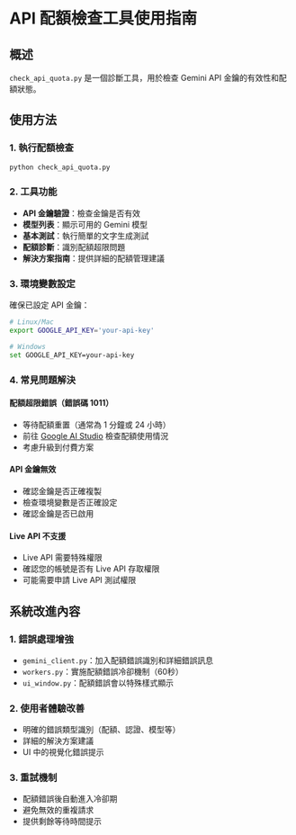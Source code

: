 # API 配額檢查工具使用指南

## 概述
`check_api_quota.py` 是一個診斷工具，用於檢查 Gemini API 金鑰的有效性和配額狀態。

## 使用方法

### 1. 執行配額檢查
```bash
python check_api_quota.py
```

### 2. 工具功能
- **API 金鑰驗證**：檢查金鑰是否有效
- **模型列表**：顯示可用的 Gemini 模型
- **基本測試**：執行簡單的文字生成測試
- **配額診斷**：識別配額超限問題
- **解決方案指南**：提供詳細的配額管理建議

### 3. 環境變數設定
確保已設定 API 金鑰：
```bash
# Linux/Mac
export GOOGLE_API_KEY='your-api-key'

# Windows
set GOOGLE_API_KEY=your-api-key
```

### 4. 常見問題解決

#### 配額超限錯誤（錯誤碼 1011）
- 等待配額重置（通常為 1 分鐘或 24 小時）
- 前往 [Google AI Studio](https://aistudio.google.com/) 檢查配額使用情況
- 考慮升級到付費方案

#### API 金鑰無效
- 確認金鑰是否正確複製
- 檢查環境變數是否正確設定
- 確認金鑰是否已啟用

#### Live API 不支援
- Live API 需要特殊權限
- 確認您的帳號是否有 Live API 存取權限
- 可能需要申請 Live API 測試權限

## 系統改進內容

### 1. 錯誤處理增強
- `gemini_client.py`：加入配額錯誤識別和詳細錯誤訊息
- `workers.py`：實施配額錯誤冷卻機制（60秒）
- `ui_window.py`：配額錯誤會以特殊樣式顯示

### 2. 使用者體驗改善
- 明確的錯誤類型識別（配額、認證、模型等）
- 詳細的解決方案建議
- UI 中的視覺化錯誤提示

### 3. 重試機制
- 配額錯誤後自動進入冷卻期
- 避免無效的重複請求
- 提供剩餘等待時間提示